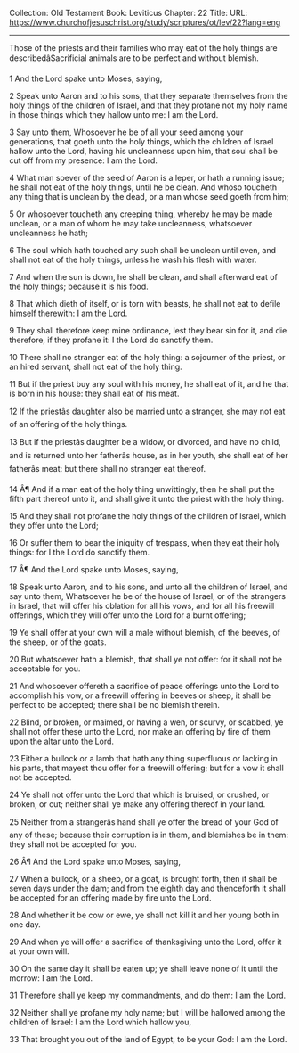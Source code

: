 Collection: Old Testament
Book: Leviticus
Chapter: 22
Title: 
URL: https://www.churchofjesuschrist.org/study/scriptures/ot/lev/22?lang=eng

---

Those of the priests and their families who may eat of the holy things are describedâSacrificial animals are to be perfect and without blemish.

1 And the Lord spake unto Moses, saying,

2 Speak unto Aaron and to his sons, that they separate themselves from the holy things of the children of Israel, and that they profane not my holy name in those things which they hallow unto me: I am the Lord.

3 Say unto them, Whosoever he be of all your seed among your generations, that goeth unto the holy things, which the children of Israel hallow unto the Lord, having his uncleanness upon him, that soul shall be cut off from my presence: I am the Lord.

4 What man soever of the seed of Aaron is a leper, or hath a running issue; he shall not eat of the holy things, until he be clean. And whoso toucheth any thing that is unclean by the dead, or a man whose seed goeth from him;

5 Or whosoever toucheth any creeping thing, whereby he may be made unclean, or a man of whom he may take uncleanness, whatsoever uncleanness he hath;

6 The soul which hath touched any such shall be unclean until even, and shall not eat of the holy things, unless he wash his flesh with water.

7 And when the sun is down, he shall be clean, and shall afterward eat of the holy things; because it is his food.

8 That which dieth of itself, or is torn with beasts, he shall not eat to defile himself therewith: I am the Lord.

9 They shall therefore keep mine ordinance, lest they bear sin for it, and die therefore, if they profane it: I the Lord do sanctify them.

10 There shall no stranger eat of the holy thing: a sojourner of the priest, or an hired servant, shall not eat of the holy thing.

11 But if the priest buy any soul with his money, he shall eat of it, and he that is born in his house: they shall eat of his meat.

12 If the priestâs daughter also be married unto a stranger, she may not eat of an offering of the holy things.

13 But if the priestâs daughter be a widow, or divorced, and have no child, and is returned unto her fatherâs house, as in her youth, she shall eat of her fatherâs meat: but there shall no stranger eat thereof.

14 Â¶ And if a man eat of the holy thing unwittingly, then he shall put the fifth part thereof unto it, and shall give it unto the priest with the holy thing.

15 And they shall not profane the holy things of the children of Israel, which they offer unto the Lord;

16 Or suffer them to bear the iniquity of trespass, when they eat their holy things: for I the Lord do sanctify them.

17 Â¶ And the Lord spake unto Moses, saying,

18 Speak unto Aaron, and to his sons, and unto all the children of Israel, and say unto them, Whatsoever he be of the house of Israel, or of the strangers in Israel, that will offer his oblation for all his vows, and for all his freewill offerings, which they will offer unto the Lord for a burnt offering;

19 Ye shall offer at your own will a male without blemish, of the beeves, of the sheep, or of the goats.

20 But whatsoever hath a blemish, that shall ye not offer: for it shall not be acceptable for you.

21 And whosoever offereth a sacrifice of peace offerings unto the Lord to accomplish his vow, or a freewill offering in beeves or sheep, it shall be perfect to be accepted; there shall be no blemish therein.

22 Blind, or broken, or maimed, or having a wen, or scurvy, or scabbed, ye shall not offer these unto the Lord, nor make an offering by fire of them upon the altar unto the Lord.

23 Either a bullock or a lamb that hath any thing superfluous or lacking in his parts, that mayest thou offer for a freewill offering; but for a vow it shall not be accepted.

24 Ye shall not offer unto the Lord that which is bruised, or crushed, or broken, or cut; neither shall ye make any offering thereof in your land.

25 Neither from a strangerâs hand shall ye offer the bread of your God of any of these; because their corruption is in them, and blemishes be in them: they shall not be accepted for you.

26 Â¶ And the Lord spake unto Moses, saying,

27 When a bullock, or a sheep, or a goat, is brought forth, then it shall be seven days under the dam; and from the eighth day and thenceforth it shall be accepted for an offering made by fire unto the Lord.

28 And whether it be cow or ewe, ye shall not kill it and her young both in one day.

29 And when ye will offer a sacrifice of thanksgiving unto the Lord, offer it at your own will.

30 On the same day it shall be eaten up; ye shall leave none of it until the morrow: I am the Lord.

31 Therefore shall ye keep my commandments, and do them: I am the Lord.

32 Neither shall ye profane my holy name; but I will be hallowed among the children of Israel: I am the Lord which hallow you,

33 That brought you out of the land of Egypt, to be your God: I am the Lord.
